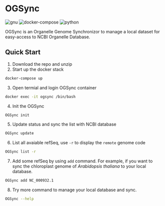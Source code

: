 # OGSync

![gnu](https://img.shields.io/badge/GNU-3-green?style=flat-square&logo=gnu)
![docker-compose](https://img.shields.io/badge/dockercompose-3-blue?style=flat-square&logo=docker)
![python](https://img.shields.io/badge/python-3-red?style=flat-square&logo=python)

OGSync is an Organelle Genome Synchronizor to manage a local dataset for easy-access to NCBI Organelle Database.

## Quick Start

1. Download the repo and unzip
2. Start up the docker stack

``` sh
docker-compose up
```

3. Open termial and login OGSync container

``` sh
docker exec -it ogsync /bin/bash
```

4. Init the OGSync

``` sh
OGSync init
```

5. Update status and sync the list with NCBI database

``` sh
OGSync update
```

6. List all avaiable refSeq, use `-r` to display the `remote` genome code

``` sh
OGSync list -r
```

7. Add some refSeq by using `add` command. For example, if you want to sync the chloroplast genome of *Arabidopsis thaliana* to your local database.

``` sh
OGSync add NC_000932.1
```

8. Try more command to manage your local database and sync.

``` sh
OGSync --help
```